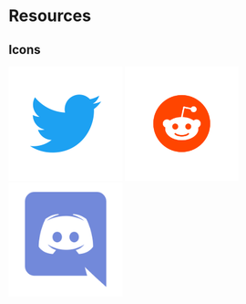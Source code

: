 # Resources

## Icons

<img height="200" width="200" src="https://raw.githubusercontent.com/cocoataster/resources/main/twitter.svg" />
<img height="200" width="200" src="https://raw.githubusercontent.com/cocoataster/resources/main/reddit.svg" />
<img height="200" width="200" src="https://raw.githubusercontent.com/cocoataster/resources/main/discord.svg" />
